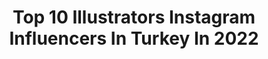 ---
title: Top 10 Illustrators Instagram Influencers In Turkey In 2022
description: >-
  Find top illustrators Instagram influencers in Turkey in 2022. Most popular hashtags: #illustration #art #drawing.
platform: Instagram
hits: 61
text_top: Identify the top-rated Instagram accounts on inBeat.
text_bottom: inBeat has 61 Instagram influencers like this in Turkey for you to pitch.
profiles:
  - username: "merttugen"
    fullname: >-
      Mert Tugen
    bio: >-
      Illustrator
    location: "Turkey"
    followers: 28061
    engagement: 433
    commentsToLikes: 0.010368
    id: ck0vzlrby9q4x0i19uc4zx7p4
    verified: false
    hashtags: "#procreate, #illustration, #thebeatles, #19may"
  - username: "julizubkova"
    fullname: >-
      Визуал Инстаграм Турция
    bio: >-
      СДЕЛАЮ ПРОДАЮЩИЙ ВИЗУАЛ ЗА 1 ДЕНЬ ВИЗУАЛЬНЫЕ СТРАТЕГИИ ДЛЯ ЛИЧНОГО БРЕНДА ИЛИ БИЗНЕСА ИМИДЖБУК Живу в Турции Content maker Sketch illustrator Model
    location: "Turkey"
    followers: 2284
    engagement: 1861
    commentsToLikes: 0.255501
    id: ckf5qfo7c96pz0j23e0ml4emt
    verified: false
    hashtags: "#blgprt, #minimalisticstyle, #influencerdigital, #trendwatchers"
  - username: "huliaozdemir"
    fullname: >-
      hülya özdemir
    bio: >-
      illustrator and painter of watercolour portraits🎨 colour • harmony • sensibility
    location: "Turkey"
    followers: 60905
    engagement: 605
    commentsToLikes: 0.014724
    id: ck0vz85i57sks0i19fotqqsdp
    verified: false
    hashtags: "#instagood, #creative, #art, #illustration"
  - username: "azadeh.prk"
    fullname: >-
      
    bio: >-
      fashion designer,fashion illustrator Cofounder @alfazzo Contact me via email 📍turkey,istanbul
    location: "Turkey"
    followers: 18176
    engagement: 491
    commentsToLikes: 0.036134
    id: ckapb7s6yyw960i78ohjzrp44
    verified: false
    hashtags: "#last, #my"
  - username: "mustafasoydan"
    fullname: >-
      MXS - Mustafa Soydan
    bio: >-
      Fashion Illustrator & Creative Consultant info@mustafasoydan.com
    location: "Turkey"
    followers: 35939
    engagement: 152
    commentsToLikes: 0.031178
    id: ck8syumgam2j90j781cfz9pc4
    verified: false
    hashtags: "#horoscope, #ipadpro, #madewithipadpro, #illustration"
  - username: "enversarac"
    fullname: >-
      Enver Saraç 🦀
    bio: >-
      Fashion Designer & Illustrator The Netherlands, Rotterdam DM for business inquiries Reklam ve işbirliği için DM
    location: "Turkey"
    followers: 40520
    engagement: 611
    commentsToLikes: 0.084328
    id: ckap0p6rvr9ps0i78zh6xgk8i
    verified: false
    hashtags: "#turkish, #sketch, #beauty, #couture"
  - username: "crystal_arts_"
    fullname: >-
      Ş • M u t l u
    bio: >-
      Illustrator, Designer & Art Teacher ~ COMMISSIONS OPEN ~
    location: "Turkey"
    followers: 144694
    engagement: 506
    commentsToLikes: 0.033478
    id: ck8t7htzpguum0j78o75bwg8a
    verified: false
    hashtags: "#wip"
  - username: "ayseinanillustration"
    fullname: >-
      Ayşe İnan Illustration
    bio: >-
      Children’s book illustrator Röportaj ~
    location: "Turkey"
    followers: 6890
    engagement: 995
    commentsToLikes: 0.074729
    id: ck14h43u58gbe0i19v4d0ze54
    verified: false
    hashtags: "#eskizler, #illustrator, #sketch, #girl"
  - username: "gamzetavukcuoglu"
    fullname: >-
      Gamze Tavukçuoğlu
    bio: >-
      🖤illustratör,RoyalTalens Türkiye SanatElçisi Kurumsal İllüstrasyonProjeleri Art/Craft ▪️DolmabahçeSarayı ▪️İstanbulOyuncakMüzesi ▪️BeylerbeyiSarayı
    location: "Turkey"
    followers: 21329
    engagement: 237
    commentsToLikes: 0.062315
    id: ckap9qpc4t9m50i78compnsg7
    verified: false
    hashtags: "#art, #cottage, #pattern, #countrylife"
  - username: "buraksenturk"
    fullname: >-
      Burak Şentürk
    bio: >-
      Artist / illustrator bsenturk@gmail.com
    location: "Turkey"
    followers: 13892
    engagement: 877
    commentsToLikes: 0.182959
    id: ckap70ltui5g00i785miw5ev1
    verified: false
    hashtags: "#illustration, #graphicnovel, #storytelling, #repost"
---